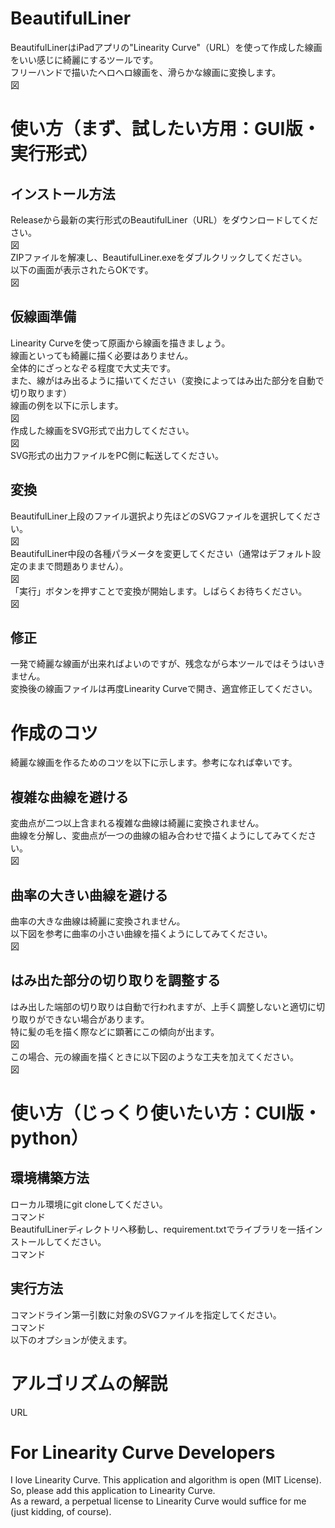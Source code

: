 # BeautifulLiner
BeautifulLinerはiPadアプリの"Linearity Curve"（URL）を使って作成した線画をいい感じに綺麗にするツールです。  
フリーハンドで描いたヘロヘロ線画を、滑らかな線画に変換します。  
図  
# 使い方（まず、試したい方用：GUI版・実行形式）
## インストール方法
Releaseから最新の実行形式のBeautifulLiner（URL）をダウンロードしてください。  
図  
ZIPファイルを解凍し、BeautifulLiner.exeをダブルクリックしてください。  
以下の画面が表示されたらOKです。  
図  
## 仮線画準備
Linearity Curveを使って原画から線画を描きましょう。  
線画といっても綺麗に描く必要はありません。  
全体的にざっとなぞる程度で大丈夫です。  
また、線がはみ出るように描いてください（変換によってはみ出た部分を自動で切り取ります）  
線画の例を以下に示します。  
図  
作成した線画をSVG形式で出力してください。  
図  
SVG形式の出力ファイルをPC側に転送してください。
## 変換
BeautifulLiner上段のファイル選択より先ほどのSVGファイルを選択してください。  
図  
BeautifulLiner中段の各種パラメータを変更してください（通常はデフォルト設定のままで問題ありません）。  
図  
「実行」ボタンを押すことで変換が開始します。しばらくお待ちください。  
図  
## 修正
一発で綺麗な線画が出来ればよいのですが、残念ながら本ツールではそうはいきません。  
変換後の線画ファイルは再度Linearity Curveで開き、適宜修正してください。  
# 作成のコツ
綺麗な線画を作るためのコツを以下に示します。参考になれば幸いです。
## 複雑な曲線を避ける
変曲点が二つ以上含まれる複雑な曲線は綺麗に変換されません。  
曲線を分解し、変曲点が一つの曲線の組み合わせで描くようにしてみてください。  
図

## 曲率の大きい曲線を避ける
曲率の大きな曲線は綺麗に変換されません。  
以下図を参考に曲率の小さい曲線を描くようにしてみてください。  
図  

## はみ出た部分の切り取りを調整する
はみ出した端部の切り取りは自動で行われますが、上手く調整しないと適切に切り取りができない場合があります。  
特に髪の毛を描く際などに顕著にこの傾向が出ます。  
図  
この場合、元の線画を描くときに以下図のような工夫を加えてください。  
図  

# 使い方（じっくり使いたい方：CUI版・python）
## 環境構築方法
ローカル環境にgit cloneしてください。  
コマンド  
BeautifulLinerディレクトリへ移動し、requirement.txtでライブラリを一括インストールしてください。  
コマンド  
## 実行方法
コマンドライン第一引数に対象のSVGファイルを指定してください。  
コマンド  
以下のオプションが使えます。  

# アルゴリズムの解説
URL

# For Linearity Curve Developers
I love Linearity Curve. This application and algorithm is open (MIT License). So, please add this application to Linearity Curve.  
As a reward, a perpetual license to Linearity Curve would suffice for me (just kidding, of course).